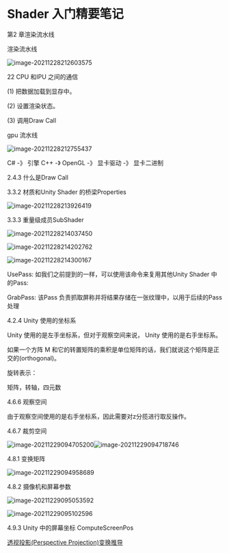 # Shader 入门精要笔记

第2 章渲染流水线

渲染流水线

![image-20211228212603575](https://image-1253155090.cos.ap-nanjing.myqcloud.com/202303231843535.png)

22 CPU 和IPU 之间的通信

(1) 把数据加载到显存中。

(2) 设置渲染状态。

(3) 调用Draw Call

gpu 流水线

![image-20211228212755437](https://image-1253155090.cos.ap-nanjing.myqcloud.com/202303231843365.png)

C# -》 引擎 C++ -》 OpenGL -》 显卡驱动 -》 显卡二进制


2.4.3 什么是Draw Call

3.3.2 材质和Unity Shader 的桥梁Properties

![image-20211228213926419](https://image-1253155090.cos.ap-nanjing.myqcloud.com/202303231843656.png)

3.3.3 重量级成员SubShader

![image-20211228214037450](https://image-1253155090.cos.ap-nanjing.myqcloud.com/202303231843282.png)

![image-20211228214202762](https://image-1253155090.cos.ap-nanjing.myqcloud.com/202303231843867.png)

![image-20211228214300167](https://image-1253155090.cos.ap-nanjing.myqcloud.com/202303231843631.png)

UsePass: 如我们之前提到的一样，可以使用该命令来复用其他Unity Shader 中的Pass:

GrabPass: 该Pass 负责抓取屏称并将结果存储在一张纹理中，以用于后续的Pass 处理

4.2.4 Unity 使用的坐标系

Unity 使用的是左手坐标系，但对于观察空间来说， Unity 使用的是右手坐标系。

如果一个方阵 M 和它的转置矩阵的乘积是单位矩阵的话，我们就说这个矩阵是正交的(orthogonal)。

旋转表示：

矩阵，转轴，四元数

4.6.6 观察空间

由于观察空间使用的是右手坐标系，因此需要对z分揽进行取反操作。

4.6.7 裁剪空间

![image-20211229094705200](shader-book.assets/image-20211229094705200.png)![image-20211229094718746](https://image-1253155090.cos.ap-nanjing.myqcloud.com/202303231843468.png)

4.8.1 变换矩阵

![image-20211229094958689](https://image-1253155090.cos.ap-nanjing.myqcloud.com/202303231843507.png)

4.8.2 摄像机和屏幕参数

  

![image-20211229095053592](shader-book.assets/image-20211229095053592.png)

 

![image-20211229095102596](https://image-1253155090.cos.ap-nanjing.myqcloud.com/202303231843999.png)

4.9.3 Unity 中的屏幕坐标 ComputeScreenPos

[透视投影(Perspective Projection)变换推导](https://blog.csdn.net/linuxheik/article/details/78969526)